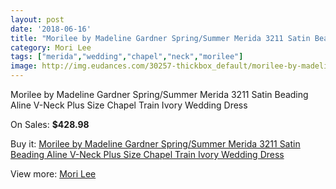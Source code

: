 ```yaml
---
layout: post
date: '2018-06-16'
title: "Morilee by Madeline Gardner Spring/Summer Merida 3211 Satin Beading Aline V-Neck Plus Size Chapel Train Ivory Wedding Dress"
category: Mori Lee
tags: ["merida","wedding","chapel","neck","morilee"]
image: http://img.eudances.com/30257-thickbox_default/morilee-by-madeline-gardner-spring-summer-merida-3211-satin-beading-aline-v-neck-plus-size-chapel-train-ivory-wedding-dress.jpg
---
```

Morilee by Madeline Gardner Spring/Summer Merida 3211 Satin Beading Aline V-Neck Plus Size Chapel Train Ivory Wedding Dress

On Sales: **$428.98**
<a href="https://www.eudances.com/en/mori-lee/9690-morilee-by-madeline-gardner-spring-summer-merida-3211-satin-beading-aline-v-neck-plus-size-chapel-train-ivory-wedding-dress.html"><amp-img layout="responsive" width="600" height="600" src="//img.eudances.com/30257-thickbox_default/morilee-by-madeline-gardner-spring-summer-merida-3211-satin-beading-aline-v-neck-plus-size-chapel-train-ivory-wedding-dress.jpg" alt="Morilee by Madeline Gardner Spring/Summer Merida 3211 Satin Beading Aline V-Neck Plus Size Chapel Train Ivory Wedding Dress 0" /></a>
<a href="https://www.eudances.com/en/mori-lee/9690-morilee-by-madeline-gardner-spring-summer-merida-3211-satin-beading-aline-v-neck-plus-size-chapel-train-ivory-wedding-dress.html"><amp-img layout="responsive" width="600" height="600" src="//img.eudances.com/30262-thickbox_default/morilee-by-madeline-gardner-spring-summer-merida-3211-satin-beading-aline-v-neck-plus-size-chapel-train-ivory-wedding-dress.jpg" alt="Morilee by Madeline Gardner Spring/Summer Merida 3211 Satin Beading Aline V-Neck Plus Size Chapel Train Ivory Wedding Dress 1" /></a>
<a href="https://www.eudances.com/en/mori-lee/9690-morilee-by-madeline-gardner-spring-summer-merida-3211-satin-beading-aline-v-neck-plus-size-chapel-train-ivory-wedding-dress.html"><amp-img layout="responsive" width="600" height="600" src="//img.eudances.com/30261-thickbox_default/morilee-by-madeline-gardner-spring-summer-merida-3211-satin-beading-aline-v-neck-plus-size-chapel-train-ivory-wedding-dress.jpg" alt="Morilee by Madeline Gardner Spring/Summer Merida 3211 Satin Beading Aline V-Neck Plus Size Chapel Train Ivory Wedding Dress 2" /></a>
<a href="https://www.eudances.com/en/mori-lee/9690-morilee-by-madeline-gardner-spring-summer-merida-3211-satin-beading-aline-v-neck-plus-size-chapel-train-ivory-wedding-dress.html"><amp-img layout="responsive" width="600" height="600" src="//img.eudances.com/30260-thickbox_default/morilee-by-madeline-gardner-spring-summer-merida-3211-satin-beading-aline-v-neck-plus-size-chapel-train-ivory-wedding-dress.jpg" alt="Morilee by Madeline Gardner Spring/Summer Merida 3211 Satin Beading Aline V-Neck Plus Size Chapel Train Ivory Wedding Dress 3" /></a>
<a href="https://www.eudances.com/en/mori-lee/9690-morilee-by-madeline-gardner-spring-summer-merida-3211-satin-beading-aline-v-neck-plus-size-chapel-train-ivory-wedding-dress.html"><amp-img layout="responsive" width="600" height="600" src="//img.eudances.com/30259-thickbox_default/morilee-by-madeline-gardner-spring-summer-merida-3211-satin-beading-aline-v-neck-plus-size-chapel-train-ivory-wedding-dress.jpg" alt="Morilee by Madeline Gardner Spring/Summer Merida 3211 Satin Beading Aline V-Neck Plus Size Chapel Train Ivory Wedding Dress 4" /></a>
<a href="https://www.eudances.com/en/mori-lee/9690-morilee-by-madeline-gardner-spring-summer-merida-3211-satin-beading-aline-v-neck-plus-size-chapel-train-ivory-wedding-dress.html"><amp-img layout="responsive" width="600" height="600" src="//img.eudances.com/30258-thickbox_default/morilee-by-madeline-gardner-spring-summer-merida-3211-satin-beading-aline-v-neck-plus-size-chapel-train-ivory-wedding-dress.jpg" alt="Morilee by Madeline Gardner Spring/Summer Merida 3211 Satin Beading Aline V-Neck Plus Size Chapel Train Ivory Wedding Dress 5" /></a>

Buy it: [Morilee by Madeline Gardner Spring/Summer Merida 3211 Satin Beading Aline V-Neck Plus Size Chapel Train Ivory Wedding Dress](https://www.eudances.com/en/mori-lee/9690-morilee-by-madeline-gardner-spring-summer-merida-3211-satin-beading-aline-v-neck-plus-size-chapel-train-ivory-wedding-dress.html "Morilee by Madeline Gardner Spring/Summer Merida 3211 Satin Beading Aline V-Neck Plus Size Chapel Train Ivory Wedding Dress")

View more: [Mori Lee](https://www.eudances.com/en/9-mori-lee "Mori Lee")